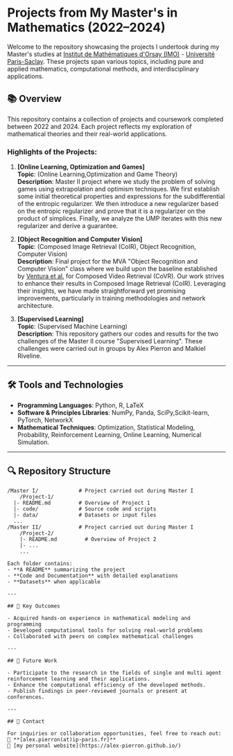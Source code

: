 # Projects from My Master's in Mathematics (2022–2024)

Welcome to the repository showcasing the projects I undertook during my Master's studies at [Institut de Mathématiques d'Orsay (IMO)](https://www.math.u-psud.fr) - [Université Paris-Saclay](https://www.universite-paris-saclay.fr/). These projects span various topics, including pure and applied mathematics, computational methods, and interdisciplinary applications.

## 📚 Overview

This repository contains a collection of projects and coursework completed between 2022 and 2024. Each project reflects my exploration of mathematical theories and their real-world applications.

### Highlights of the Projects:

1. **[Online Learning, Optimization and Games]**  
   **Topic**: (Online Learning,Optimization and Game Theory)  
   **Description**: Master II project where we study the problem of solving games using extrapolation and optimism techniques. We first establish some initial theoretical properties and expressions for the subdifferential of the entropic regularizer. We then introduce a new regularizer based on the entropic regularizer and prove that it is a regularizer on the product of simplices. Finally, we analyze the UMP iterates with this new regularizer and derive a guarantee.  

2. **[Object Recognition and Computer Vision]**  
   **Topic**: (Composed Image Retrieval (CoIR), Object Recognition, Computer Vision)  
   **Description**: Final project for the MVA "Object Recognition and Computer Vision" class where we build upon the baseline established by [Ventura et al.](https://arxiv.org/abs/2308.14746) for Composed Video Retrieval (CoVR). Our work strives to enhance their results in Composed Image Retrieval (CoIR). Leveraging their insights, we have made straightforward yet promising improvements, particularly in training methodologies and network architecture. 

3. **[Supervised Learning]**  
   **Topic**: (Supervised Machine Learning)  
   **Description**: This repository gathers our codes and results for the two challenges of the Master II course "Supervised Learning". These challenges were carried out in groups by Alex Pierron and Malkiel Riveline.

---

## 🛠️ Tools and Technologies

- **Programming Languages**: Python, R, LaTeX  
- **Software & Principles Libraries**: NumPy, Panda, SciPy,Scikit-learn, PyTorch, NetworkX
- **Mathematical Techniques**: Optimization, Statistical Modeling, Probability, Reinforcement Learning, Online Learning, Numerical Simulation.

---

## 🔍 Repository Structure

```plaintext
/Master I/             # Project carried out during Master I
    /Project-1/
  |- README.md         # Overview of Project 1
  |- code/             # Source code and scripts
  |- data/             # Datasets or input files
  ...
/Master II/            # Project carried out during Master I
    /Project-2/
    |- README.md         # Overview of Project 2
    |- ...
    ...

Each folder contains:
- **A README** summarizing the project
- **Code and Documentation** with detailed explanations
- **Datasets** when applicable

---

## 🌟 Key Outcomes

- Acquired hands-on experience in mathematical modeling and programming
- Developed computational tools for solving real-world problems
- Collaborated with peers on complex mathematical challenges

---

## 🚀 Future Work

- Participate to the research in the fields of single and multi agent reinforcement learning and their applications.
- Enhance the computational efficiency of the developed methods.
- Publish findings in peer-reviewed journals or present at conferences.

---

## 📩 Contact

For inquiries or collaboration opportunities, feel free to reach out:  
📧 **[alex.pierron(at)ip-paris.fr]**  
💼 [my personal website](https://alex-pierron.github.io/)
